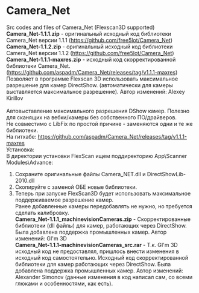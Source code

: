 # Camera_Net
Src codes and files of Camera_Net (Flexscan3D supported)  <br>
<b/>Camera_Net-1.1.1.zip</b> - оригинальный исходный код библиотеки Camera_Net версии 1.1.1 (https://github.com/free5lot/Camera_Net) <br>
<b/>Camera_Net-1.1.2.zip</b> - оригинальный исходный код библиотеки Camera_Net версии 1.1.2 (https://github.com/free5lot/Camera_Net)<br>
<b/>Camera_Net-1.1.1-maxres.zip</b> - исходный код скорректированной библиотеки Camera_Net. (https://github.com/aspadm/Camera_Net/releases/tag/v1.1.1-maxres) Позволяет в программе Flexscan 3D использовать максимальное разрешение для камер DirectShow. (автоматически для камеры выставляется максимальное разрешение). Автор изменений: Alexey Kirillov <br>
<br>
Автовыставление максимального разрешения DShow камер. Полезно для сканящих на вебки/камеры без собственного ПО/драйверов.<br>
Не совместимо с LibFix по простой причине - заменяются одни и те же библиотеки.<br>
На гитхабе: https://github.com/aspadm/Camera_Net/releases/tag/v1.1.1-maxres<br>
Установка:<br>
В директории установки FlexScan ищем поддиректорию App\Scanner Modules\Advance:<br>
1. Сохраните оригинальные файлы Camera_NET.dll и DirectShowLib-2010.dll<br>
2. Скопируйте с заменой ОБЕ новые библиотеки.<br>
3. Теперь при запуске FlexScan3D будет использовать максимальное поддерживаемое разрешение камер.<br>
Ранее добавленные камеры передобавлять не нужно, но требуется сделать калибровку.<br>
<b/>Camera_Net-1.1.1_machinevisionCameras.zip</b> - Скорректированные библиотеки (dll файлы) для камер, работающих через DirectShow. Была добавлена поддержка промышленных камер. Автор изменений: GI'm 3D <br>
<b/>Camera_Net-1.1.1-machinevisionCameras_src.rar</b> - Т.к.  GI'm 3D исходный код не предоставлял, пришлось внести изменения в исходный код самостоятельно. Исходный код скорректированной библиотеки для камер работающих через DirectShow. Была добавлена поддержка промышленных камер. Автор изменений: Alexander Simonov (данные изменения в код написал сам, со всеми глюками и особенностями, как есть).<br>
